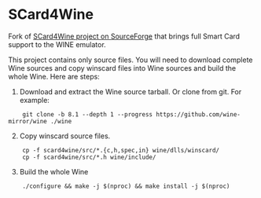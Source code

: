 SCard4Wine
==========

Fork of [SCard4Wine project on SourceForge](http://sourceforge.net/projects/scard4wine/) that brings full Smart Card support to the WINE emulator.
  
This project contains only source files.
You will need to download complete Wine sources and copy winscard files into Wine sources and build the whole Wine.
Here are steps:

1. Download and extract the Wine source tarball. Or clone from git. For example:
```
	git clone -b 8.1 --depth 1 --progress https://github.com/wine-mirror/wine ./wine
```	
2. Copy winscard source files.
```
	cp -f scard4wine/src/*.{c,h,spec,in} wine/dlls/winscard/
	cp -f scard4wine/src/*.h wine/include/
```
3. Build the whole Wine
```
	./configure && make -j $(nproc) && make install -j $(nproc)
```	
